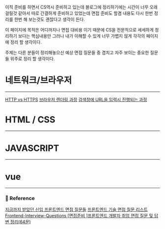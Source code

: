 <p><img alt="" src="https://velog.velcdn.com/images/anstks1992/post/1a4dd2c4-8ed7-44d4-83bb-f7b2e500b9d2/image.png" /></p>
<p>이직 준비를 하면서 CS역시 준비하고 있는데 블로그에 정리하기에는 시간이 너무 오래걸릴것 같아서 따로 간결하게 준비하고 있었는데 면접 준비도 할겸 내용도 다시 한번 정리를 한번 해 보는것도 괜찮다고 생각이 든다.</p>
<p>이 페이지에 목적은 어디까지나 면접 대비용 이기 때문에 CS을 전문적으로 세세하게 정리하기 보다는 핵심내용만 그러나 내가 이해할 수 있게 너무 가볍지 않게 각각의 페이지에 정리 할 생각이다.</p>
<p>주제는 다른 분들이 정리해놓으신 예상 면접 질문들 중 겹치고 자주 보이는 중요한 질문들 위주로 정리 할 생각이다.</p>
<h1 id="네트워크브라우저">네트워크/브라우저</h1>
<hr />
<p> <a href="https://velog.io/@anstks1992/HTTP%EC%99%80-HTTPS">HTTP vs HTTPS</a>
<a href="https://velog.io/@anstks1992/%EB%B8%8C%EB%9D%BC%EC%9A%B0%EC%A0%80-%EB%A0%8C%EB%8D%94%EB%A7%81-%EA%B3%BC%EC%A0%95">브라우저 렌더링 과정</a>
<a href="https://velog.io/@anstks1992/%EA%B2%80%EC%83%89%EC%B0%BD%EC%97%90-URL%EC%9D%84-%EC%9E%85%EB%A0%A5%EC%8B%9C-%EC%A7%84%ED%96%89%EB%90%98%EB%8A%94-%EA%B3%BC%EC%A0%95">검색창에 URL을 입력시 진행되는 과정</a></p>
<h1 id="html--css">HTML / CSS</h1>
<hr />
<h1 id="javascript">JAVASCRIPT</h1>
<hr />
<h1 id="vue">vue</h1>
<hr />
<h3 id="📄-reference">📄 Reference</h3>
<p><a href="https://velog.io/@arthur/%EC%A7%80%EA%B8%88%EA%B9%8C%EC%A7%80-%EB%B0%9B%EC%95%98%EB%8D%98-%EC%8B%A0%EC%9E%85-%ED%94%84%EB%A1%A0%ED%8A%B8%EC%97%94%EB%93%9C-%EB%A9%B4%EC%A0%91-%EC%A7%88%EB%AC%B8%EB%93%A4">지금까지 받았던 신입 프론트엔드 면접 질문들</a>
<a href="https://velog.io/@doheek2/%ED%94%84%EB%A1%A0%ED%8A%B8%EC%97%94%EB%93%9C-%EA%B8%B0%EC%88%A0-%EB%A9%B4%EC%A0%91-%EC%A7%88%EB%AC%B8-%EB%A6%AC%EC%8A%A4%ED%8A%B8">프론트엔드 기술 면접 질문 리스트</a>
<a href="https://github.com/Esoolgnah/Frontend-Interview-Questions">Frontend-Interview-Questions
</a><a href="https://amyhyemi.tistory.com/224">[면접준비 ]프론트엔드 개발자 취업 면접 질문 및 답변 정리(64문)</a></p>